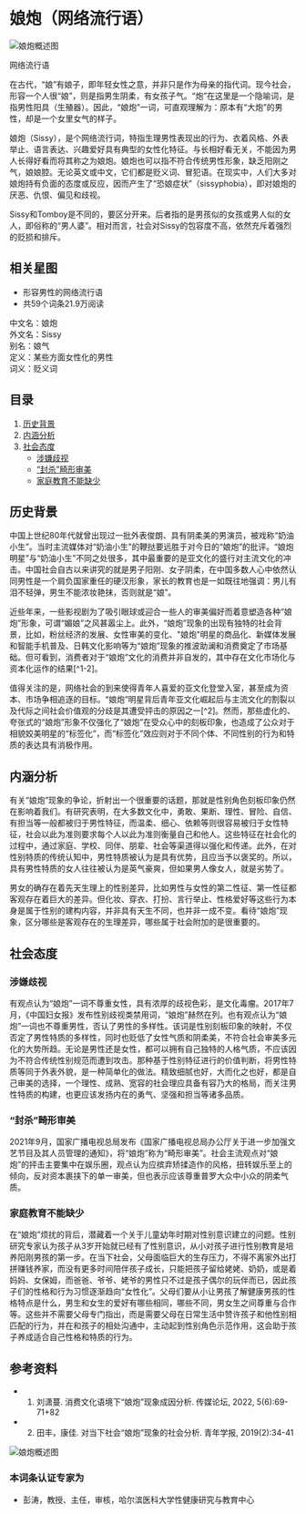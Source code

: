 # 娘炮（网络流行语）

![娘炮概述图](https://bkimg.cdn.bcebos.com/smart/55e736d12f2eb9389b50d0251e319235e5dde611c192-bkimg-process,v_1,rw_16,rh_9,maxl_640,pad_1?x-bce-process=image/format,f_auto)

网络流行语

在古代，“娘”有娘子，即年轻女性之意，并非只是作为母亲的指代词。现今社会，形容一个人很“娘”，则是指男生阴柔，有女孩子气。“炮”在这里是一个隐喻词，是指男性阳具（生殖器）。因此，“娘炮”一词，可直观理解为：原本有“大炮”的男性，却是一个女里女气的样子。

娘炮（Sissy），是个网络流行词，特指生理男性表现出的行为、衣着风格、外表举止、语言表达、兴趣爱好具有典型的女性化特征。与长相好看无关，不能因为男人长得好看而将其称之为娘炮。娘炮也可以指不符合传统男性形象，缺乏阳刚之气，娘娘腔。无论英文或中文，它们都是贬义词、冒犯语。在现实中，人们大多对娘炮持有负面的态度或反应，因而产生了“恐娘症状”（sissyphobia），即对娘炮的厌恶、仇恨、偏见和歧视。

Sissy和Tomboy是不同的，要区分开来。后者指的是男孩似的女孩或男人似的女人，即俗称的“男人婆”。相对而言，社会对Sissy的包容度不高，依然充斥着强烈的贬损和排斥。

## 相关星图
- 形容男性的网络流行语
- 共59个词条21.9万阅读

中文名：娘炮  
外文名：Sissy  
别名：娘气  
定义：某些方面女性化的男性  
词义：贬义词  

## 目录
1. [历史背景](#历史背景)
2. [内涵分析](#内涵分析)
3. [社会态度](#社会态度)
   - [涉嫌歧视](#涉嫌歧视)
   - [“封杀”畸形审美](#封杀畸形审美)
   - [家庭教育不能缺少](#家庭教育不能缺少)

## 历史背景

中国上世纪80年代就曾出现过一批外表俊朗、具有阴柔美的男演员，被戏称“奶油小生”。当时主流媒体对“奶油小生”的鞭挞要远胜于对今日的“娘炮”的批评。“娘炮明星”与“奶油小生”不同之处很多，其中最重要的是亚文化的盛行对主流文化的冲击。中国社会自古以来讲究的就是男子阳刚、女子阴柔，在中国多数人心中依然认同男性是一个肩负国家重任的硬汉形象，家长的教育也是一如既往地强调：男儿有泪不轻弹，男生不能浓妆艳抹，否则就是“娘”。

近些年来，一些影视剧为了吸引眼球或迎合一些人的审美偏好而着意塑造各种“娘炮”形象，可谓“媚娘”之风甚嚣尘上。此外，“娘炮”现象的出现有独特的社会背景，比如，粉丝经济的发展、女性审美的变化、"娘炮"明星的商品化、新媒体发展和智能手机普及、日韩文化影响等为“娘炮”现象的推波助澜和消费奠定了市场基础。但可看到，消费者对于“娘炮”文化的消费并非自发的，其中存在文化市场化与资本化运作的结果[^1-2]。

值得关注的是，网络社会的到来使得青年人喜爱的亚文化登堂入室，甚至成为资本、市场争相追逐的目标。“娘炮”明星背后青年亚文化崛起后与主流文化的割裂以及代际之间社会价值观的分歧是其遭受抨击的原因之一[^2]。然而，那些虚化的、夸张式的“娘炮”形象不仅强化了“娘炮”在受众心中的刻板印象，也造成了公众对于相貌姣美明星的“标签化”，而“标签化”效应则对于不同个体、不同性别的行为和特质的表达具有消极作用。

## 内涵分析

有关“娘炮”现象的争论，折射出一个很重要的话题，那就是性别角色刻板印象仍然在影响着我们。有研究表明，在大多数文化中，勇敢、果断、理性、冒险、自信、有担当等一般都被归于男性特征，而温柔、细心、依赖等则很容易被归于女性特征，社会以此为准则要求每个人以此为准则衡量自己和他人。这些特征在社会化的过程中，通过家庭、学校、同伴、朋辈、社会等渠道得以强化和传递。此外，在对性别特质的传统认知中，男性特质被认为是具有优势，且应当予以褒奖的。所以，具有男性特质的女人往往被认为是英气豪爽，但如果男人像女人，就是劣势了。

男女的确存在着先天生理上的性别差异，比如男性与女性的第二性征、第一性征都客观存在着巨大的差异。但化妆、穿衣、打扮、言行举止、性格爱好等这些行为本身是属于性别的建构内容，并非具有天生不同，也并非一成不变。看待“娘炮”现象，区分哪些是客观存在的生理差异，哪些属于社会附加的是很重要的。

## 社会态度

### 涉嫌歧视

有观点认为“娘炮”一词不尊重女性，具有浓厚的歧视色彩，是文化毒瘤。2017年7月，《中国妇女报》发布性别歧视类禁用词，“娘炮”赫然在列。也有观点认为“娘炮”一词也不尊重男性，否认了男性的多样性。该词是性别刻板印象的映射，不仅否定了男性特质的多样性，同时也贬低了女性气质和阴柔美，不符合社会审美多元化的大势所趋。无论是男性还是女性，都可以拥有自己独特的人格气质，不应该因为不符合传统性别规范而遭到攻击。那种基于性别特征进行的价值判断，将男性特质等同于外表外貌，是一种简单化的做法。精致细腻也好，大而化之也好，都是自己审美的选择，一个理性、成熟、宽容的社会理应具备有容乃大的格局，而关注男性特质的构建，也更应该发扬内在的勇气、坚强和担当等诸多品质。

### “封杀”畸形审美

2021年9月，国家广播电视总局发布《国家广播电视总局办公厅关于进一步加强文艺节目及其人员管理的通知》，将“娘炮”称为“畸形审美”。社会主流观点对“娘炮”的抨击主要集中在娱乐圈，观点认为应摈弃矫揉造作的风格，扭转娱乐至上的倾向，反对资本裹挟下的单一审美，但也表示应该尊重普罗大众中小众的阴柔气质。

### 家庭教育不能缺少

在“娘炮”烦扰的背后，潜藏着一个关于儿童幼年时期对性别意识建立的问题。性别研究专家认为孩子从3岁开始就已经有了性别意识，从小对孩子进行性别教育是培养阳刚男孩的第一步。在当下社会，父母面临巨大的生存压力，不得不离家外出打拼赚钱养家，而没有更多时间陪伴孩子成长，只能把孩子留给姥姥、奶奶，或是着妈妈、女保姆，而爸爸、爷爷、姥爷的男性只不过是孩子偶尔的玩伴而已，因此孩子们的性格和行为习惯逐渐趋向“女性化”。父母们要从小让男孩了解健康男孩的性格特点是什么，男生和女生的爱好有哪些相同，哪些不同，男女生之间尊重与合作等。这些并不需要父母专门指出，而是需要父母在日常生活中赞许孩子和他性别相匹配的行为，并在和孩子的相处沟通中，主动起到性别角色示范作用，这会助于孩子养成适合自己性格和特质的行为。

## 参考资料
- 1. 刘潇蔓. 消费文化语境下“娘炮”现象成因分析. 传媒论坛, 2022, 5(6):69-71+82
- 2. 田丰，康佳. 对当下社会“娘炮”现象的社会分析. 青年学报, 2019(2):34-41

![娘炮概述图](https://bkimg.cdn.bcebos.com/pic/09fa513d269759ee3d6d6ab969b454166d224f4a713b?x-bce-process=image/resize,m_lfit,w_536,limit_1/quality,Q_70)

### 本词条认证专家为
- 彭涛，教授、主任，审核，哈尔滨医科大学性健康研究与教育中心